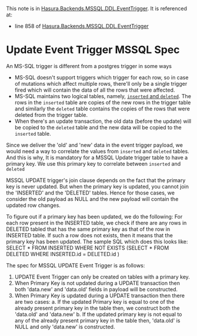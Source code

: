 This note is in [Hasura.Backends.MSSQL.DDL.EventTrigger](https://github.com/hasura/graphql-engine/blob/master/server/src-lib/Hasura/Backends/MSSQL/DDL/EventTrigger.hs#L800).
It is referenced at:
  - line 858 of [Hasura.Backends.MSSQL.DDL.EventTrigger](https://github.com/hasura/graphql-engine/blob/master/server/src-lib/Hasura/Backends/MSSQL/DDL/EventTrigger.hs#L858)

# Update Event Trigger MSSQL Spec

An MS-SQL trigger is different from a postgres trigger in some ways
  * MS-SQL doesn't support triggers which trigger for each row, so in case of
    mutations which affect multiple rows, there'll only be a single trigger
    fired which will contain the data of all the rows that were affected.
  * MS-SQL maintains two logical tables, namely, [`inserted` and `deleted`](https://docs.microsoft.com/en-us/sql/relational-databases/triggers/use-the-inserted-and-deleted-tables?view=sql-server-ver15).
    The rows in the `inserted` table are copies of the new rows in the trigger
    table and similarly the `deleted` table contains the copies of the rows
    that were deleted from the trigger table.
  * When there's an update transaction, the old data (before the update) will
    be copied to the `deleted` table and the new data will be copied to the
    `inserted` table.

Since we deliver the 'old' and 'new' data in the event trigger payload, we would need
a way to correlate the values from `inserted` and `deleted` tables. And this is why,
It is mandatory for a MSSQL Update trigger table to have a primary key. We use this
primary key to correlate between `inserted` and `deleted`

MSSQL UPDATE trigger's join clause depends on the fact that the primary key is never
updated. But when the primary key is updated, you cannot join the 'INSERTED' and
the 'DELETED' tables. Hence for those cases, we consider the old payload as NULL and
the new payload will contain the updated row changes.

To figure out if a primary key has been updated, we do the following:
For each row present in the INSERTED table, we check if there are any rows in DELETED
tabled that has the same primary key as that of the row in INSERTED table. If such a
row does not exists, then it means that the primary key has been updated. The sample
SQL which does this looks like:
  SELECT * FROM INSERTED
  WHERE NOT EXISTS (SELECT * FROM DELETED WHERE  INSERTED.id = DELETED.id )

The spec for MSSQL UPDATE Event Trigger is as follows:
1. UPDATE Event Trigger can only be created on tables with a primary key.
2. When Primary Key is not updated during a UPDATE transaction then both 'data.new'
   and 'data.old' fields in payload will be constructed.
3. When Primary Key is updated during a UPDATE transaction then there are two cases:
    a. If the updated Primary key is equal to one of the already present primary key in
       the table then, we construct both the 'data.old' and 'data.new'
    b. If the updated primary key is not equal to any of the already present primary key
       in the table then, 'data.old' is NULL and only 'data.new' is constructed.


